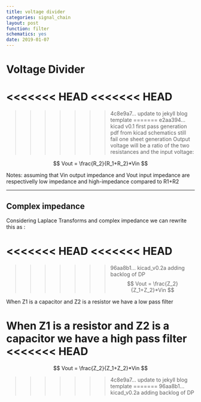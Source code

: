 ```yaml
---
title: voltage divider
categories: signal_chain
layout: post
function: filter
schematics: yes
date: 2019-01-07
---
```


# Voltage Divider

<<<<<<< HEAD
<<<<<<< HEAD
=======
<object type="image/svg+xml" data="{{site.baseurl}}/out/svg/voltage divider.svg" alt="" width="500" height="200"></object>

>>>>>>> 4c8e9a7... update to jekyll blog template
=======
>>>>>>> e2aa394... kicad v0.1 first pass generation pdf from kicad schematics still fail one sheet generation
Output voltage will be a ratio of the two resistances and the input voltage:

$$ Vout = \frac{R_2}{R_1+R_2}*Vin $$

Notes: assuming that Vin output impedance and Vout input impedance are respectivelly low impedance and high-impedance compared to R1+R2

----

## Complex impedance

Considering Laplace Transforms and complex impedance we can rewrite this as :

<<<<<<< HEAD
<<<<<<< HEAD
=======
>>>>>>> 96aa8b1... kicad_v0.2a adding backlog of DP
$$ Vout = \frac{Z_2}{Z_1+Z_2}*Vin $$

When Z1 is a capacitor and Z2 is a resistor we have a low pass filter

When Z1 is a resistor and Z2 is a capacitor we have a high pass filter
<<<<<<< HEAD
=======
$$ Vout = \frac{Z_2}{Z_1+Z_2}*Vin $$
>>>>>>> 4c8e9a7... update to jekyll blog template
=======
>>>>>>> 96aa8b1... kicad_v0.2a adding backlog of DP
